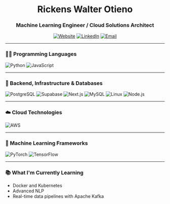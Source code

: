 <h1 align="center">Rickens Walter Otieno</h1>
<h3 align="center">Machine Learning Engineer / Cloud Solutions Architect</h3>

<p align="center">
  <a href="https://yourwebsite.com"><img alt="Website" src="https://img.shields.io/badge/Website-000?style=for-the-badge&logo=Google-Chrome&logoColor=white" /></a>
  <a href="[https://linkedin.com/in/yourprofile](https://www.linkedin.com/in/otieno-walter-096370261/)"><img alt="LinkedIn" src="https://img.shields.io/badge/LinkedIn-0077B5?style=for-the-badge&logo=linkedin&logoColor=white" /></a>
  <a href="mailto:youremail@example.com"><img alt="Email" src="https://img.shields.io/badge/Email-D14836?style=for-the-badge&logo=gmail&logoColor=white" /></a>
</p>

---

### 🧑‍💻 Programming Languages

![Python](https://img.shields.io/badge/-Python-FFD43B?style=for-the-badge&logo=python&logoColor=blue)
![JavaScript](https://img.shields.io/badge/-JavaScript-F7DF1E?style=for-the-badge&logo=javascript&logoColor=black)

---

### 🔧 Backend, Infrastructure & Databases

![PostgreSQL](https://img.shields.io/badge/-PostgreSQL-336791?style=for-the-badge&logo=postgresql&logoColor=white)
![Supabase](https://img.shields.io/badge/-Supabase-3ECF8E?style=for-the-badge&logo=supabase&logoColor=white)
![Next.js](https://img.shields.io/badge/-Next.js-000000?style=for-the-badge&logo=next.js)
![MySQL](https://img.shields.io/badge/-MySQL-00758F?style=for-the-badge&logo=mysql&logoColor=white)
![Linux](https://img.shields.io/badge/-Linux-FCC624?style=for-the-badge&logo=linux&logoColor=black)
![Node.js](https://img.shields.io/badge/-Node.js-339933?style=for-the-badge&logo=node.js&logoColor=white)

---

### ☁️ Cloud Technologies

![AWS](https://img.shields.io/badge/-AWS-FF9900?style=for-the-badge&logo=amazonaws&logoColor=white)

---

### 🤖 Machine Learning Frameworks

![PyTorch](https://img.shields.io/badge/-PyTorch-EE4C2C?style=for-the-badge&logo=pytorch&logoColor=white)
![TensorFlow](https://img.shields.io/badge/-TensorFlow-FF6F00?style=for-the-badge&logo=tensorflow&logoColor=white)

---

### 📚 What I'm Currently Learning

- Docker and Kubernetes
- Advanced NLP
- Real-time data pipelines with Apache Kafka

